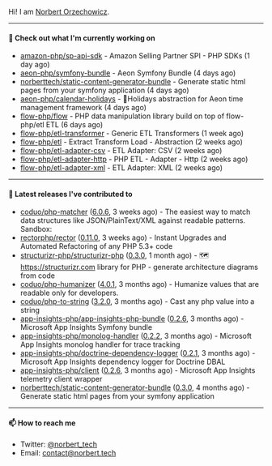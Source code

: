 Hi!
I am [Norbert Orzechowicz](https://norbert.tech/).

---

#### 👷 Check out what I'm currently working on

- [amazon-php/sp-api-sdk](https://github.com/amazon-php/sp-api-sdk) - Amazon Selling Partner SPI - PHP SDKs (1 day ago)
- [aeon-php/symfony-bundle](https://github.com/aeon-php/symfony-bundle) - Aeon Symfony Bundle (4 days ago)
- [norberttech/static-content-generator-bundle](https://github.com/norberttech/static-content-generator-bundle) - Generate static html pages from your symfony application (4 days ago)
- [aeon-php/calendar-holidays](https://github.com/aeon-php/calendar-holidays) - 🎄Holidays abstraction for Aeon time management framework  (4 days ago)
- [flow-php/flow](https://github.com/flow-php/flow) - PHP data manipulation library build on top of flow-php/etl ETL  (6 days ago)
- [flow-php/etl-transformer](https://github.com/flow-php/etl-transformer) - Generic ETL Transformers (1 week ago)
- [flow-php/etl](https://github.com/flow-php/etl) - Extract Transform Load - Abstraction (2 weeks ago)
- [flow-php/etl-adapter-csv](https://github.com/flow-php/etl-adapter-csv) - ETL Adapter: CSV (2 weeks ago)
- [flow-php/etl-adapter-http](https://github.com/flow-php/etl-adapter-http) - PHP ETL - Adapter - Http (2 weeks ago)
- [flow-php/etl-adapter-xml](https://github.com/flow-php/etl-adapter-xml) - ETL Adapter: XML (2 weeks ago)

---

#### 🔭 Latest releases I've contributed to

- [coduo/php-matcher](https://github.com/coduo/php-matcher) ([6.0.6](https://github.com/coduo/php-matcher/releases/tag/6.0.6), 3 weeks ago) - The easiest way to match data structures like JSON/PlainText/XML against readable patterns. Sandbox:
- [rectorphp/rector](https://github.com/rectorphp/rector) ([0.11.0](https://github.com/rectorphp/rector/releases/tag/0.11.0), 3 weeks ago) - Instant Upgrades and Automated Refactoring of any PHP 5.3&#43; code
- [structurizr-php/structurizr-php](https://github.com/structurizr-php/structurizr-php) ([0.3.0](https://github.com/structurizr-php/structurizr-php/releases/tag/0.3.0), 1 month ago) - 🗺 https://structurizr.com library for PHP - generate architecture diagrams from code
- [coduo/php-humanizer](https://github.com/coduo/php-humanizer) ([4.0.1](https://github.com/coduo/php-humanizer/releases/tag/4.0.1), 3 months ago) - Humanize values that are readable only for developers.
- [coduo/php-to-string](https://github.com/coduo/php-to-string) ([3.2.0](https://github.com/coduo/php-to-string/releases/tag/3.2.0), 3 months ago) - Cast any php value into a string 
- [app-insights-php/app-insights-php-bundle](https://github.com/app-insights-php/app-insights-php-bundle) ([0.2.6](https://github.com/app-insights-php/app-insights-php-bundle/releases/tag/0.2.6), 3 months ago) - Microsoft App Insights Symfony bundle 
- [app-insights-php/monolog-handler](https://github.com/app-insights-php/monolog-handler) ([0.2.2](https://github.com/app-insights-php/monolog-handler/releases/tag/0.2.2), 3 months ago) - Microsoft App Insights monolog handler for trace tracking
- [app-insights-php/doctrine-dependency-logger](https://github.com/app-insights-php/doctrine-dependency-logger) ([0.2.1](https://github.com/app-insights-php/doctrine-dependency-logger/releases/tag/0.2.1), 3 months ago) - Microsoft App Insights dependency logger for Doctrine DBAL
- [app-insights-php/client](https://github.com/app-insights-php/client) ([0.2.6](https://github.com/app-insights-php/client/releases/tag/0.2.6), 3 months ago) - Microsoft App Insights telemetry client wrapper
- [norberttech/static-content-generator-bundle](https://github.com/norberttech/static-content-generator-bundle) ([0.3.0](https://github.com/norberttech/static-content-generator-bundle/releases/tag/0.3.0), 4 months ago) - Generate static html pages from your symfony application

---

#### 📫 How to reach me

- Twitter: [@norbert_tech](https://twitter.com/norbert_tech)
- Email: [contact@norbert.tech](mailto://contact@norbert.tech)